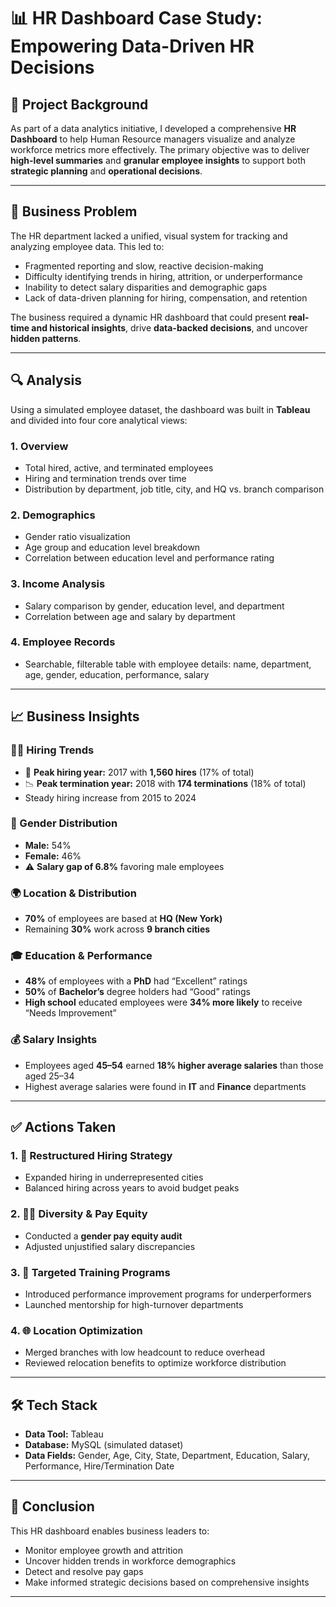 # 📊 HR Dashboard Case Study: Empowering Data-Driven HR Decisions

## 🧠 Project Background
As part of a data analytics initiative, I developed a comprehensive **HR Dashboard** to help Human Resource managers visualize and analyze workforce metrics more effectively. The primary objective was to deliver **high-level summaries** and **granular employee insights** to support both **strategic planning** and **operational decisions**.

---

## 💼 Business Problem

The HR department lacked a unified, visual system for tracking and analyzing employee data. This led to:
- Fragmented reporting and slow, reactive decision-making
- Difficulty identifying trends in hiring, attrition, or underperformance
- Inability to detect salary disparities and demographic gaps
- Lack of data-driven planning for hiring, compensation, and retention

The business required a dynamic HR dashboard that could present **real-time and historical insights**, drive **data-backed decisions**, and uncover **hidden patterns**.

---

## 🔍 Analysis

Using a simulated employee dataset, the dashboard was built in **Tableau** and divided into four core analytical views:

### 1. **Overview**
- Total hired, active, and terminated employees
- Hiring and termination trends over time
- Distribution by department, job title, city, and HQ vs. branch comparison

### 2. **Demographics**
- Gender ratio visualization
- Age group and education level breakdown
- Correlation between education level and performance rating

### 3. **Income Analysis**
- Salary comparison by gender, education level, and department
- Correlation between age and salary by department

### 4. **Employee Records**
- Searchable, filterable table with employee details: name, department, age, gender, education, performance, salary

---

## 📈 Business Insights

### 🧑‍💼 Hiring Trends
- 📅 **Peak hiring year:** 2017 with **1,560 hires** (17% of total)
- 📉 **Peak termination year:** 2018 with **174 terminations** (18% of total)
- Steady hiring increase from 2015 to 2024

### 👥 Gender Distribution
- **Male:** 54%
- **Female:** 46%
- ⚠️ **Salary gap of 6.8%** favoring male employees

### 🌍 Location & Distribution
- **70%** of employees are based at **HQ (New York)**
- Remaining **30%** work across **9 branch cities**

### 🎓 Education & Performance
- **48%** of employees with a **PhD** had “Excellent” ratings
- **50%** of **Bachelor’s** degree holders had “Good” ratings
- **High school** educated employees were **34% more likely** to receive “Needs Improvement”

### 💰 Salary Insights
- Employees aged **45–54** earned **18% higher average salaries** than those aged 25–34
- Highest average salaries were found in **IT** and **Finance** departments

---

## ✅ Actions Taken

### 1. 🔄 Restructured Hiring Strategy
- Expanded hiring in underrepresented cities
- Balanced hiring across years to avoid budget peaks

### 2. 👩‍💼 Diversity & Pay Equity
- Conducted a **gender pay equity audit**
- Adjusted unjustified salary discrepancies

### 3. 🎯 Targeted Training Programs
- Introduced performance improvement programs for underperformers
- Launched mentorship for high-turnover departments

### 4. 🌐 Location Optimization
- Merged branches with low headcount to reduce overhead
- Reviewed relocation benefits to optimize workforce distribution

---

## 🛠️ Tech Stack
- **Data Tool:** Tableau  
- **Database:** MySQL (simulated dataset)  
- **Data Fields:** Gender, Age, City, State, Department, Education, Salary, Performance, Hire/Termination Date

---

## 📌 Conclusion

This HR dashboard enables business leaders to:
- Monitor employee growth and attrition
- Uncover hidden trends in workforce demographics
- Detect and resolve pay gaps
- Make informed strategic decisions based on comprehensive insights

---

